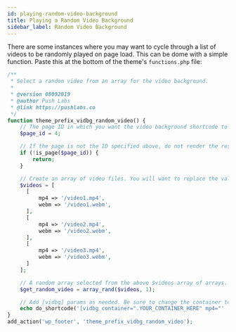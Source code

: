 ```yaml
---
id: playing-random-video-background
title: Playing a Random Video Background
sidebar_label: Random Video Background
---
```


There are some instances where you may want to cycle through a list of videos to be randomly played on page load. This can be dome with a simple function. Paste this at the bottom of the theme's `functions.php` file:

```php
/**
 * Select a random video from an array for the video background.
 *
 * @version 08092019
 * @author Push Labs
 * @link https://pushlabs.co
 */
function theme_prefix_vidbg_random_video() {
    // The page ID in which you want the video background shortcode to be rendered on.
    $page_id = 4;

    // If the page is not the ID specified above, do not render the rest of the code.
    if (!is_page($page_id)) {
        return;
    }

    // Create an array of video files. You will want to replace the values with your own URLs.
    $videos = [
      [
          mp4 => '/video1.mp4',
          webm => '/video1.webm',
      ],
      [
          mp4 => '/video2.mp4',
          webm => '/video2.webm',
      ],
      [
          mp4 => '/video3.mp4',
          webm => '/video3.webm',
      ]
    ];

    // A random array selected from the above $videos array of arrays.
    $get_random_video = array_rand($videos, 1);

    // Add [vidbg] params as needed. Be sure to change the container to your desired container.
    echo do_shortcode('[vidbg container=".YOUR_CONTAINER_HERE" mp4="' . $get_random_video["mp4"] . '" webm="' . $get_random_video["webm"] . '"]');
}
add_action('wp_footer', 'theme_prefix_vidbg_random_video');
```
